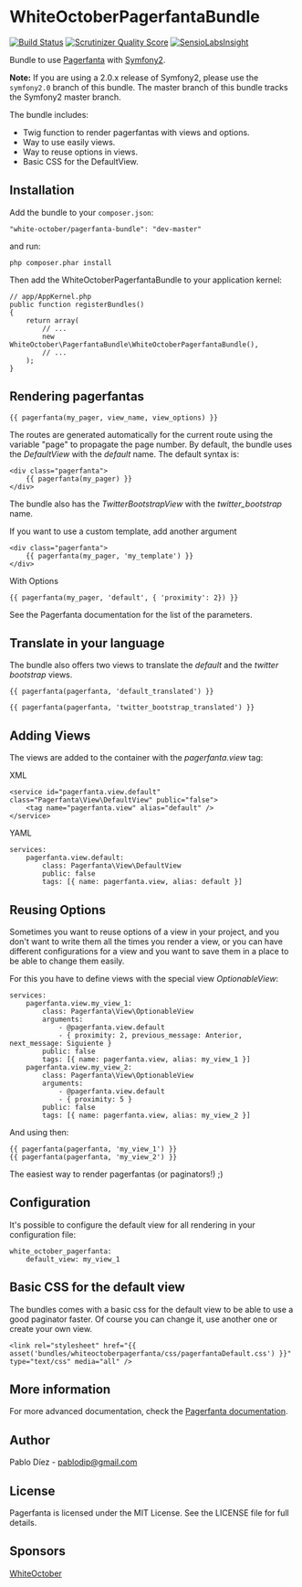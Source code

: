 # WhiteOctoberPagerfantaBundle

[![Build Status](https://travis-ci.org/whiteoctober/WhiteOctoberPagerfantaBundle.png?branch=master)](https://travis-ci.org/whiteoctober/WhiteOctoberPagerfantaBundle) [![Scrutinizer Quality Score](https://scrutinizer-ci.com/g/whiteoctober/WhiteOctoberPagerfantaBundle/badges/quality-score.png?s=5bbc990b8c05b7dcc69cd0cfe7d8d46e9944c530)](https://scrutinizer-ci.com/g/whiteoctober/WhiteOctoberPagerfantaBundle/) [![SensioLabsInsight](https://insight.sensiolabs.com/projects/e0838383-1c8d-406f-9874-a76c08b7d217/mini.png)](https://insight.sensiolabs.com/projects/e0838383-1c8d-406f-9874-a76c08b7d217)

Bundle to use [Pagerfanta](https://github.com/whiteoctober/Pagerfanta) with [Symfony2](https://github.com/symfony/symfony).

**Note:** If you are using a 2.0.x release of Symfony2, please use the `symfony2.0` branch of this bundle.  The master branch of this bundle tracks the Symfony2 master branch.

The bundle includes:

  * Twig function to render pagerfantas with views and options.
  * Way to use easily views.
  * Way to reuse options in views.
  * Basic CSS for the DefaultView.

Installation
------------

Add the bundle to your `composer.json`:

    "white-october/pagerfanta-bundle": "dev-master"

and run:

    php composer.phar install

Then add the WhiteOctoberPagerfantaBundle to your application kernel:

    // app/AppKernel.php
    public function registerBundles()
    {
        return array(
            // ...
            new WhiteOctober\PagerfantaBundle\WhiteOctoberPagerfantaBundle(),
            // ...
        );
    }

Rendering pagerfantas
---------------------

    {{ pagerfanta(my_pager, view_name, view_options) }}

The routes are generated automatically for the current route using the variable
"page" to propagate the page number. By default, the bundle uses the
*DefaultView* with the *default* name. The default syntax is:

    <div class="pagerfanta">
        {{ pagerfanta(my_pager) }}
    </div>

The bundle also has the *TwitterBootstrapView* with the *twitter_bootstrap* name.

If you want to use a custom template, add another argument

    <div class="pagerfanta">
        {{ pagerfanta(my_pager, 'my_template') }}
    </div>

With Options

    {{ pagerfanta(my_pager, 'default', { 'proximity': 2}) }}

See the Pagerfanta documentation for the list of the parameters.

Translate in your language
--------------------------

The bundle also offers two views to translate the *default* and the
*twitter bootstrap* views.

    {{ pagerfanta(pagerfanta, 'default_translated') }}

    {{ pagerfanta(pagerfanta, 'twitter_bootstrap_translated') }}

Adding Views
------------

The views are added to the container with the *pagerfanta.view* tag:

XML

    <service id="pagerfanta.view.default" class="Pagerfanta\View\DefaultView" public="false">
        <tag name="pagerfanta.view" alias="default" />
    </service>

YAML

    services:
        pagerfanta.view.default:
            class: Pagerfanta\View\DefaultView
            public: false
            tags: [{ name: pagerfanta.view, alias: default }]

Reusing Options
---------------

Sometimes you want to reuse options of a view in your project, and you don't
want to write them all the times you render a view, or you can have different
configurations for a view and you want to save them in a place to be able to
change them easily.

For this you have to define views with the special view *OptionableView*:

    services:
        pagerfanta.view.my_view_1:
            class: Pagerfanta\View\OptionableView
            arguments:
                - @pagerfanta.view.default
                - { proximity: 2, previous_message: Anterior, next_message: Siguiente }
            public: false
            tags: [{ name: pagerfanta.view, alias: my_view_1 }]
        pagerfanta.view.my_view_2:
            class: Pagerfanta\View\OptionableView
            arguments:
                - @pagerfanta.view.default
                - { proximity: 5 }
            public: false
            tags: [{ name: pagerfanta.view, alias: my_view_2 }]

And using then:

    {{ pagerfanta(pagerfanta, 'my_view_1') }}
    {{ pagerfanta(pagerfanta, 'my_view_2') }}

The easiest way to render pagerfantas (or paginators!) ;)

Configuration
-------------

It's possible to configure the default view for all rendering in your
configuration file:

    white_october_pagerfanta:
        default_view: my_view_1

Basic CSS for the default view
------------------------------

The bundles comes with a basic css for the default view to be able to use a
good paginator faster. Of course you can change it, use another one or
create your own view.

    <link rel="stylesheet" href="{{ asset('bundles/whiteoctoberpagerfanta/css/pagerfantaDefault.css') }}" type="text/css" media="all" />

More information
----------------

For more advanced documentation, check the [Pagerfanta documentation](https://github.com/whiteoctober/Pagerfanta/blob/master/README.md).

Author
------

Pablo Díez - <pablodip@gmail.com>

License
-------

Pagerfanta is licensed under the MIT License. See the LICENSE file for full
details.

Sponsors
--------

[WhiteOctober](http://www.whiteoctober.co.uk/)
